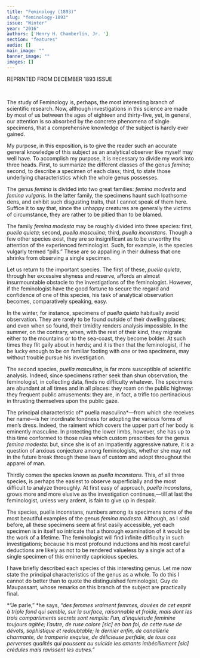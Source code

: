 ```yaml
---
title: "Feminology (1893)"
slug: "feminology-1893"
issue: "Winter"
year: "2016"
authors: ['Henry H. Chamberlin, Jr. ']
section: "features"
audio: []
main_image: ""
banner_image: ""
images: []
---
```

REPRINTED FROM DECEMBER 1893 ISSUE

  

 The study of Feminology is, perhaps, the most interesting branch of scientific research. Now, although investigations in this science are made by most of us between the ages of eighteen and thirty-five, yet, in general, our attention is so absorbed by the concrete phenomena of single specimens, that a comprehensive knowledge of the subject is hardly ever gained.

 My purpose, in this exposition, is to give the reader such an accurate general knowledge of this subject as an analytical observer like myself may well have. To accomplish my purpose, it is necessary to divide my work into three heads. First, to summarize the different classes of the genus *femina*; second, to describe a specimen of each class; third, to state those underlying characteristics which the whole genus possesses. 

 The genus *femina* is divided into two great families: *femina modesta* and *femina vulgaris*. In the latter family, the specimens haunt such loathsome dens, and exhibit such disgusting traits, that I cannot speak of them here. Suffice it to say that, since the unhappy creatures are generally the victims of circumstance, they are rather to be pitied than to be blamed.

 The family *femina modesta* may be roughly divided into three species: first, *puella quieta*; second, *puella masculina*; third, *puella inconstans*. Though a few other species exist, they are so insignificant as to be unworthy the attention of the experienced feminologist. Such, for example, is the species vulgarly termed “pills.” These are so appalling in their dulness that one shrinks from observing a single specimen.

 Let us return to the important species. The first of these, *puella quieta*, through her excessive shyness and reserve, affords an almost insurmountable obstacle to the investigations of the feminologist. However, if the feminologist have the good fortune to secure the regard and confidence of one of this species, his task of analytical observation becomes, comparatively speaking, easy.

 In the winter, for instance, specimens of *puella quieta* habitually avoid observation. They are rarely to be found outside of their dwelling places; and even when so found, their timidity renders analysis impossible. In the summer, on the contrary, when, with the rest of their kind, they migrate either to the mountains or to the sea-coast, they become bolder. At such times they flit gaily about in herds; and it is then that the feminologist, if he be lucky enough to be on familiar footing with one or two specimens, may without trouble pursue his investigation.

 The second species, *puella masculina*, is far more susceptible of scientific analysis. Indeed, since specimens rather seek than shun observation, the feminologist, in collecting data, finds no difficulty whatever. The specimens are abundant at all times and in all places: they roam on the public highway: they frequent public amusements: they are, in fact, a trifle too pertinacious in thrusting themselves upon the public gaze.

 The principal characteristic of* puella masculina*—from which she receives her name—is her inordinate fondness for adopting the various forms of men’s dress. Indeed, the raiment which covers the upper part of her body is eminently masculine. In protecting the lower limbs, however, she has up to this time conformed to those rules which custom prescribes for the genus *femina modesta*: but, since she is of an impatiently aggressive nature, it is a question of anxious conjecture among feminologists, whether she may not in the future break through these laws of custom and adopt throughout the apparel of man.

 Thirdly comes the species known as *puella inconstans*. This, of all three species, is perhaps the easiest to observe superficially and the most difficult to analyze thoroughly. At first easy of approach, *puella inconstans*, grows more and more elusive as the investigation continues,—till at last the feminologist, unless very ardent, is fain to give up in despair.

 The species, puella inconstans, numbers among its specimens some of the most beautiful examples of the genus *femina modesta*. Although, as I said before, all these specimens seem at first easily accessible, yet each specimen is in itself so intricate that a thorough examination of it would be the work of a lifetime. The feminologist will find infinite difficulty in such investigations; because his most profound inductions and his most careful deductions are likely as not to be rendered valueless by a single act of a single specimen of this eminently capricious species.

 I have briefly described each species of this interesting genus. Let me now state the principal characteristics of the genus as a whole. To do this I cannot do better than to quote the distinguished feminologist, Guy de Maupassant, whose remarks on this branch of the subject are practically final.

 *“Je parle,” *he says, *“des femmes vraiment femmes, douées de cet esprit à triple fond qui semble, sur la surface, raisonnable et froide, mais dont les trois compartiments secrets sont remplis: l’un, d’inquietude feminine toujours agitée; l’autre, de ruse colore [sic] en bon foi, de cette ruse de dévots, sophistique et redoubtable; le dernier enfin, de canaillerie charmante, de tromperie exquise, de délicieuse perfidie, de tous ces perverses qualités qui poussent au suicide les amants imbécillement [sic] crédules mais ravissent les autres.”*


